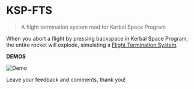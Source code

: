 # KSP-FTS

>A flight termination system mod for Kerbal Space Program

When you abort a flight by pressing backspace in Kerbal Space Program, the entire rocket will explode, simulating a <a href="https://en.wikipedia.org/wiki/Range_safety" target="_blank">Flight Termination System</a>.

**DEMOS**

![Demo](demo/demo.gif)

Leave your feedback and comments, thank you!
